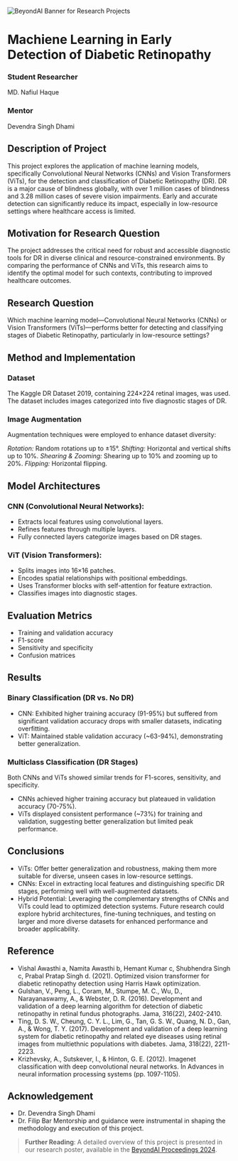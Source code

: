 ![BeyondAI Banner for Research Projects](../BeyondAI_Banner_Research_Projects_2024.png)

# Machiene Learning in Early Detection of Diabetic Retinopathy
### Student Researcher
MD. Nafiul Haque
### Mentor
Devendra Singh Dhami

## Description of Project
This project explores the application of machine learning models, specifically Convolutional Neural Networks (CNNs) and Vision Transformers (ViTs), for the detection and classification of Diabetic Retinopathy (DR). DR is a major cause of blindness globally, with over 1 million cases of blindness and 3.28 million cases of severe vision impairments. Early and accurate detection can significantly reduce its impact, especially in low-resource settings where healthcare access is limited.

## Motivation for Research Question
The project addresses the critical need for robust and accessible diagnostic tools for DR in diverse clinical and resource-constrained environments. By comparing the performance of CNNs and ViTs, this research aims to identify the optimal model for such contexts, contributing to improved healthcare outcomes.

## Research Question
Which machine learning model—Convolutional Neural Networks (CNNs) or Vision Transformers (ViTs)—performs better for detecting and classifying stages of Diabetic Retinopathy, particularly in low-resource settings?

## Method and Implementation
### Dataset
The Kaggle DR Dataset 2019, containing 224×224 retinal images, was used. The dataset includes images categorized into five diagnostic stages of DR.

### Image Augmentation
Augmentation techniques were employed to enhance dataset diversity:

*Rotation:* Random rotations up to ±15°.
*Shifting:* Horizontal and vertical shifts up to 10%.
*Shearing & Zooming:* Shearing up to 10% and zooming up to 20%.
*Flipping:* Horizontal flipping.
## Model Architectures
### CNN (Convolutional Neural Networks):

- Extracts local features using convolutional layers.
- Refines features through multiple layers.
- Fully connected layers categorize images based on DR stages.
### ViT (Vision Transformers):

- Splits images into 16×16 patches.
- Encodes spatial relationships with positional embeddings.
- Uses Transformer blocks with self-attention for feature extraction.
- Classifies images into diagnostic stages.
## Evaluation Metrics
- Training and validation accuracy
- F1-score
- Sensitivity and specificity
- Confusion matrices
## Results
### Binary Classification (DR vs. No DR)
- CNN: Exhibited higher training accuracy (91-95%) but suffered from significant validation accuracy drops with smaller datasets, indicating overfitting.
- ViT: Maintained stable validation accuracy (~63-94%), demonstrating better generalization.
### Multiclass Classification (DR Stages)
Both CNNs and ViTs showed similar trends for F1-scores, sensitivity, and specificity.
- CNNs achieved higher training accuracy but plateaued in validation accuracy (70-75%).
- ViTs displayed consistent performance (~73%) for training and validation, suggesting better generalization but limited peak performance.
## Conclusions
- ViTs: Offer better generalization and robustness, making them more suitable for diverse, unseen cases in low-resource settings.
- CNNs: Excel in extracting local features and distinguishing specific DR stages, performing well with well-augmented datasets.
- Hybrid Potential: Leveraging the complementary strengths of CNNs and ViTs could lead to optimized detection systems.
Future research could explore hybrid architectures, fine-tuning techniques, and testing on larger and more diverse datasets for enhanced performance and broader applicability.
## Reference
- Vishal Awasthi a, Namita Awasthi b, Hemant Kumar c, Shubhendra Singh c, Prabal Pratap Singh d. (2021). Optimized vision transformer for diabetic retinopathy detection using Harris Hawk optimization. 
- Gulshan, V., Peng, L., Coram, M., Stumpe, M. C., Wu, D., Narayanaswamy, A.,  & Webster, D. R. (2016). Development and validation of a deep learning algorithm for detection of diabetic retinopathy in retinal fundus photographs. Jama, 316(22), 2402-2410. 
- Ting, D. S. W., Cheung, C. Y. L., Lim, G., Tan, G. S. W., Quang, N. D., Gan, A., & Wong, T. Y. (2017). Development and validation of a deep learning system for diabetic retinopathy and related eye diseases using retinal images from multiethnic populations with diabetes. Jama, 318(22), 2211-2223.
- Krizhevsky, A., Sutskever, I., & Hinton, G. E. (2012). Imagenet classification with deep convolutional neural networks. In Advances in neural information processing systems (pp. 1097-1105).

## Acknowledgement
- Dr. Devendra Singh Dhami
- Dr. Filip Bar
Mentorship and guidance were instrumental in shaping the methodology and execution of this project.
> **Further Reading**: A detailed overview of this project is presented in our research poster, available in the [BeyondAI Proceedings 2024](https://thinkingbeyond.education/beyondai_proceedings_2024/).
